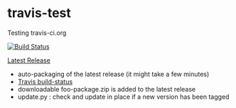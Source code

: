 travis-test
===========

Testing travis-ci.org


[![Build Status](https://travis-ci.org/wclyffe/travis-test.png)](https://travis-ci.org/wclyffe/travis-test)

[Latest Release](https://github.com/wclyffe/travis-test/releases/latest)

* auto-packaging of the latest release (it might take a few minutes)
* [Travis build-status](https://travis-ci.org/wclyffe/travis-test/builds)
* downloadable foo-package.zip is added to the latest release
* update.py : check and update in place if a new version has been tagged
